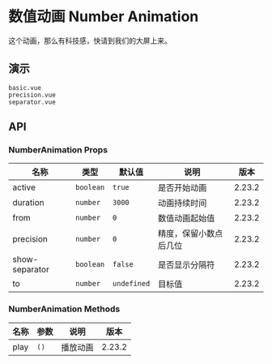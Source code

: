 # 数值动画 Number Animation

这个动画，那么有科技感，快请到我们的大屏上来。

## 演示

```demo
basic.vue
precision.vue
separator.vue
```

## API

### NumberAnimation Props

| 名称           | 类型      | 默认值      | 说明                   | 版本   |
| -------------- | --------- | ----------- | ---------------------- | ------ |
| active         | `boolean` | `true`      | 是否开始动画           | 2.23.2 |
| duration       | `number`  | `3000`      | 动画持续时间           | 2.23.2 |
| from           | `number`  | `0`         | 数值动画起始值         | 2.23.2 |
| precision      | `number`  | `0`         | 精度，保留小数点后几位 | 2.23.2 |
| show-separator | `boolean` | `false`     | 是否显示分隔符         | 2.23.2 |
| to             | `number`  | `undefined` | 目标值                 | 2.23.2 |

### NumberAnimation Methods

| 名称 | 参数 | 说明     | 版本   |
| ---- | ---- | -------- | ------ |
| play | `()` | 播放动画 | 2.23.2 |
